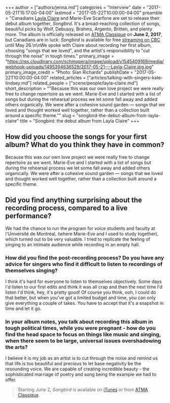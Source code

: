 +++
author = ["authors/jenna.md"]
categories = "Interview"
date = "2017-05-21T15:17:00-04:00"
lastmod = "2017-05-22T10:00:00-04:00"
preamble = "Canadians [Layla Claire](/scene/people/layla-claire/) and Marie-Ève Scarfone are set to release their debut album together, *Songbird*. It's a broad-reaching collection of songs, beautiful picks by Wolf, Debussy, Brahms, Argento, Britten, and plenty more. The album is officially released on [ATMA Classique](https://www.atmaclassique.com/en/albums/albuminfo.aspx?albumid=1586) on **June 2, 2017**, but Canadians are in luck: *Songbird* is available for free [streaming on CBC](http://www.cbcmusic.ca/first-plays/335/layla-claire-songbird-marie-eve-scarfone-cbc-music) until May 26.\n\nWe spoke with Claire about recording her first album, choosing \"songs that we loved\", and the artist's responsibility to \"cut through the noise\" in tough times."
primary_image = "https://res.cloudinary.com/schmopera/image/upload/v1545409169/media/webhook-uploads/1495394636529/2017-05-21---Layla-Claire.jpg.jpg"
primary_image_credit = "Photo: Sian Richards"
publishDate = "2017-05-22T10:00:00-04:00"
related_articles = ["articles/talking-with-singers-kate-lindsey.md"]
related_people = ["scene/people/layla-claire.md"]
short_description = "&quot;Because this was our own love project we were really free to change repertoire as we went. Marie-Eve and I started with a list of songs but during the rehearsal process we let some fall away and added others organically. We were after a cohesive sound garden — songs that we loved and thought worked well together, rather than a collection built around a specific theme.&quot;"
slug = "songbird-the-debut-album-from-layla-claire"
title = "Songbird: the debut album from Layla Claire"
+++

## How did you choose the songs for your first album? What do you think they have in common?

Because this was our own love project we were really free to change repertoire as we went. Marie-Eve and I started with a list of songs but during the rehearsal process we let some fall away and added others organically. We were after a cohesive sound garden — songs that we loved and thought worked well together, rather than a collection built around a specific theme.

## Did you find anything surprising about the recording process, compared to a live performance?

We had the chance to run the program for voice students and faculty at l'Université de Montréal, (where Marie-Eve and I used to study together), which turned out to be very valuable. I tried to replicate the feeling of singing to an intimate audience while recording in an empty hall.

### How did you find the post-recording process? Do you have any advice for singers who find it difficult to listen to recordings of themselves singing?

I think it's hard for everyone to listen to themselves objectively. Some days I'd listen to our first edits and think it was all crap and then the next time I'd listen I'd think, hey, it's pretty good! Of course you think, ooh, I could do that better, but when you've got a limited budget and time, you can only give everything a couple of takes. You have to accept that it's a snapshot in time and let it go.

### In your album notes, you talk about recording this album in tough political times, while you were pregnant - how do you find the head space to focus on things like music and singing, when there seem to be large, universal issues overshadowing the arts?

I believe it is my job as an artist is to cut through the noise and remind us that life is too beautiful and precious to let base negativity be the resounding voice. We are capable of creating incredible beauty - the sophisticated marriage of poetry and song being the example we had to offer.

>Starting June 2, *Songbird* is available on [iTunes](https://itunes.apple.com/us/album/songbird/id1236322073) or from [ATMA Classique](https://www.atmaclassique.com/en/albums/albuminfo.aspx?albumid=1586).
